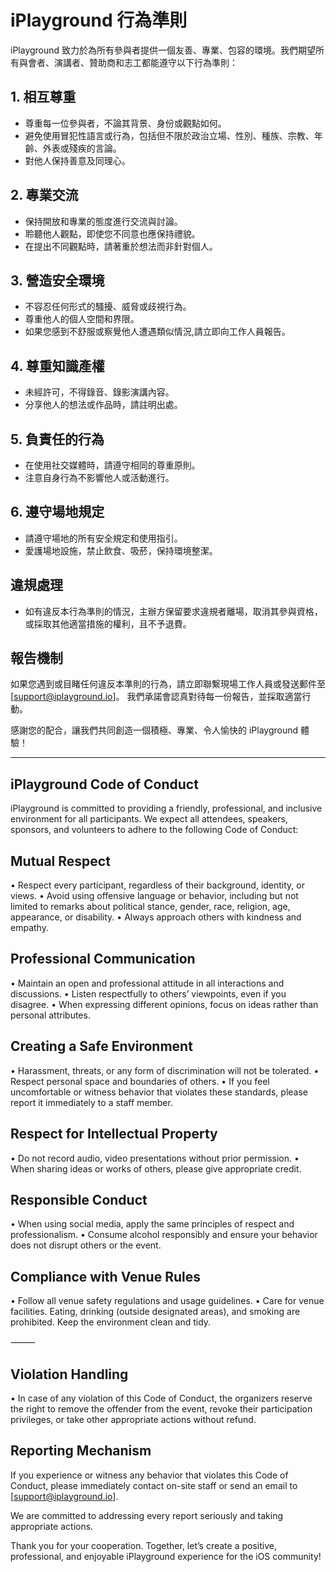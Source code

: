 # iPlayground 行為準則

iPlayground 致力於為所有參與者提供一個友善、專業、包容的環境。我們期望所有與會者、演講者、贊助商和志工都能遵守以下行為準則：

## 1. 相互尊重

- 尊重每一位參與者，不論其背景、身份或觀點如何。
- 避免使用冒犯性語言或行為，包括但不限於政治立場、性別、種族、宗教、年齡、外表或殘疾的言論。
- 對他人保持善意及同理心。

## 2. 專業交流

- 保持開放和專業的態度進行交流與討論。
- 聆聽他人觀點，即使您不同意也應保持禮貌。
- 在提出不同觀點時，請著重於想法而非針對個人。

## 3. 營造安全環境

- 不容忍任何形式的騷擾、威脅或歧視行為。
- 尊重他人的個人空間和界限。
- 如果您感到不舒服或察覺他人遭遇類似情況,請立即向工作人員報告。

## 4. 尊重知識產權

- 未經許可，不得錄音、錄影演講內容。
- 分享他人的想法或作品時，請註明出處。
  
## 5. 負責任的行為

- 在使用社交媒體時，請遵守相同的尊重原則。
- 注意自身行為不影響他人或活動進行。
  
## 6. 遵守場地規定

- 請遵守場地的所有安全規定和使用指引。
- 愛護場地設施，禁止飲食、吸菸，保持環境整潔。
  
## 違規處理

- 如有違反本行為準則的情況，主辦方保留要求違規者離場，取消其參與資格，或採取其他適當措施的權利，且不予退費。

## 報告機制

如果您遇到或目睹任何違反本準則的行為，請立即聯繫現場工作人員或發送郵件至 [support@iplayground.io]。
我們承諾會認真對待每一份報告，並採取適當行動。

感謝您的配合，讓我們共同創造一個積極、專業、令人愉快的 iPlayground 體驗！


----------------------------------------------------------------------------------------------------


## iPlayground Code of Conduct

iPlayground is committed to providing a friendly, professional, and inclusive environment for all participants. We expect all attendees, speakers, sponsors, and volunteers to adhere to the following Code of Conduct:

## Mutual Respect

• Respect every participant, regardless of their background, identity, or views.
• Avoid using offensive language or behavior, including but not limited to remarks about political stance, gender, race, religion, age, appearance, or disability.
• Always approach others with kindness and empathy.

## Professional Communication

• Maintain an open and professional attitude in all interactions and discussions.
• Listen respectfully to others’ viewpoints, even if you disagree.
• When expressing different opinions, focus on ideas rather than personal attributes.

## Creating a Safe Environment

• Harassment, threats, or any form of discrimination will not be tolerated.
• Respect personal space and boundaries of others.
• If you feel uncomfortable or witness behavior that violates these standards, please report it immediately to a staff member.

## Respect for Intellectual Property

• Do not record audio, video presentations without prior permission.
• When sharing ideas or works of others, please give appropriate credit.

## Responsible Conduct

• When using social media, apply the same principles of respect and professionalism.
• Consume alcohol responsibly and ensure your behavior does not disrupt others or the event.

## Compliance with Venue Rules

• Follow all venue safety regulations and usage guidelines.
• Care for venue facilities. Eating, drinking (outside designated areas), and smoking are prohibited. Keep the environment clean and tidy.

⸻

## Violation Handling

• In case of any violation of this Code of Conduct, the organizers reserve the right to remove the offender from the event, revoke their participation privileges, or take other appropriate actions without refund.

## Reporting Mechanism

If you experience or witness any behavior that violates this Code of Conduct, please immediately contact on-site staff or send an email to [support@iplayground.io].

We are committed to addressing every report seriously and taking appropriate actions.

Thank you for your cooperation. Together, let’s create a positive, professional, and enjoyable iPlayground experience for the iOS community!



